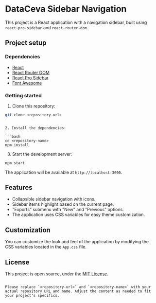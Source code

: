 # DataCeva Sidebar Navigation

This project is a React application with a navigation sidebar, built using `react-pro-sidebar` and `react-router-dom`.

## Project setup

### Dependencies

- [React](https://reactjs.org/)
- [React Router DOM](https://reactrouter.com/web/guides/quick-start)
- [React Pro Sidebar](https://www.npmjs.com/package/react-pro-sidebar)
- [Font Awesome](https://fontawesome.com/)

### Getting started

1. Clone this repository:

```bash
git clone <repository-url>
```

````

2. Install the dependencies:

```bash
cd <repository-name>
npm install
````

3. Start the development server:

```bash
npm start
```

The application will be available at `http://localhost:3000`.

## Features

- Collapsible sidebar navigation with icons.
- Sidebar items highlight based on the current page.
- "Exports" submenu with "New" and "Previous" options.
- The application uses CSS variables for easy theme customization.

## Customization

You can customize the look and feel of the application by modifying the CSS variables located in the `App.css` file.

## License

This project is open source, under the [MIT License](https://opensource.org/licenses/MIT).

```

Please replace `<repository-url>` and `<repository-name>` with your actual repository URL and name. Adjust the content as needed to fit your project's specifics.
```

```

```
